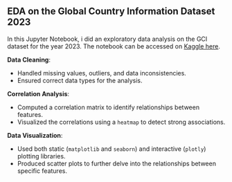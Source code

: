 ## EDA on the Global Country Information Dataset 2023

In this Jupyter Notebook, i did an exploratory data analysis on the GCI dataset for the year 2023. The notebook can be accessed on [Kaggle here](https://www.kaggle.com/nindowell/gci-dataset-2023-eda).

**Data Cleaning**:
  - Handled missing values, outliers, and data inconsistencies.
  - Ensured correct data types for the analysis.

**Correlation Analysis**:
  - Computed a correlation matrix to identify relationships between features.
  - Visualized the correlations using a `heatmap` to detect strong associations.

**Data Visualization**:
  - Used both static (`matplotlib` and `seaborn`) and interactive (`plotly`) plotting libraries.
  - Produced scatter plots to further delve into the relationships between specific features.
